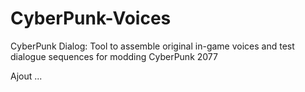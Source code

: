 # CyberPunk-Voices
CyberPunk Dialog: Tool to assemble original in-game voices and test dialogue sequences for modding CyberPunk 2077

Ajout ...
